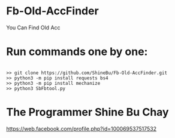 # Fb-Old-AccFinder
You Can Find Old Acc

# Run commands one by one:
```

>> git clone https://github.com/ShineBu/Fb-Old-AccFinder.git
>> python3 -m pip install requests bs4
>> python3 -m pip install mechanize
>> python3 SbFbtool.py
```

# The Programmer Shine Bu Chay
https://web.facebook.com/profile.php?id=100069537517532
